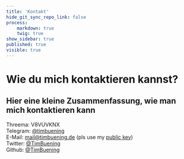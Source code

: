 ```yaml
---
title: 'Kontakt'
hide_git_sync_repo_link: false
process:
    markdown: true
    twig: true
show_sidebar: true
published: true
visible: true 
---
```


# Wie du mich kontaktieren kannst? 
## Hier eine kleine Zusammenfassung, wie man mich kontaktieren kann  

Threema: V8VUVKNX  
Telegram: [@timbuening](https://t.me/timbuening)  
E-Mail: mail@timbuening.de (pls use my [public key](https://keybase.io/timbuening))  
Twitter: [@TimBuening](https://twitter.com/TimBuening)  
Github: [@TimBuening](https://github.com/timbuening)  